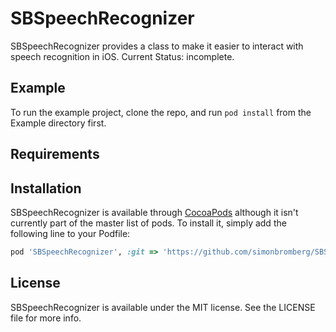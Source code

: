 # SBSpeechRecognizer

SBSpeechRecognizer provides a class to make it easier to interact with speech recognition in iOS.
Current Status: incomplete.

## Example

To run the example project, clone the repo, and run `pod install` from the Example directory first.

## Requirements

## Installation

SBSpeechRecognizer is available through [CocoaPods](http://cocoapods.org) although it isn't currently part of the master list of pods. To install it, simply add the following line to your Podfile:

```ruby
pod 'SBSpeechRecognizer', :git => 'https://github.com/simonbromberg/SBSpeechRecognizer'
```

## License

SBSpeechRecognizer is available under the MIT license. See the LICENSE file for more info.
